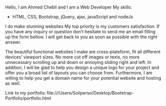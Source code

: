 Hello, 
I am Ahmed Chebli and I am a Web Developer
My skills:
  - HTML, CSS, Bootstrap, jQuery, ajax, javaScript and nodeJs
  
I do make stunning websites
My top priority is my customers satisfaction. If you have any inquiry or question don’t hesitate to send me an email filling up the form bellow. I will get back to you as soon as possible with the right answer.

The beautiful functional websites I make are cross-plateform, fit all different devices’ viewport sizes. No more cut off images or texts, no more unnecessary scrolling up and down or annoying sliding right and left. In addition, I will be glad to help you design a unique logo for your project and offer you a broad list of layouts you can choose from.  Furthermore, I am willing to help you get a domain name for your potential website and hosting as well.


Link to my portfolio: file:///Users/Soliperso/Desktop/Bootstrap-Portfolio/portfolio.html
